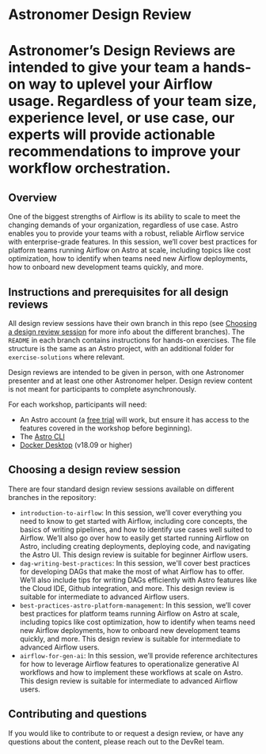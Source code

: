 Astronomer Design Review
========================

Astronomer’s Design Reviews are intended to give your team a hands-on way to uplevel your Airflow usage. Regardless of your team size, experience level, or use case, our experts will provide actionable recommendations to improve your workflow orchestration.
=======
## Overview

One of the biggest strengths of Airflow is its ability to scale to meet the changing demands of your organization, regardless of use case. Astro enables you to provide your teams with a robust, reliable Airflow service with enterprise-grade features. In this session, we’ll cover best practices for platform teams running Airflow on Astro at scale, including topics like cost optimization, how to identify when teams need new Airflow deployments, how to onboard new development teams quickly, and more.


## Instructions and prerequisites for all design reviews

All design review sessions have their own branch in this repo (see [Choosing a design review session](#choosing-a-design-review-session) for more info about the different branches). The `README` in each branch contains instructions for hands-on exercises. The file structure is the same as an Astro project, with an additional folder for `exercise-solutions` where relevant.


Design reviews are intended to be given in person, with one Astronomer presenter and at least one other Astronomer helper. Design review content is not meant for participants to complete asynchronously. 

For each workshop, participants will need:

- An Astro account (a [free trial](https://astronomer.io/try-astro) will work, but ensure it has access to the features covered in the workshop before beginning).
- The [Astro CLI](https://docs.astronomer.io/astro/cli/install-cli)
- [Docker Desktop](https://docs.docker.com/get-docker/) (v18.09 or higher)

## Choosing a design review session

There are four standard design review sessions available on different branches in the repository:

- `introduction-to-airflow`: In this session, we’ll cover everything you need to know to get started with Airflow, including core concepts, the basics of writing pipelines, and how to identify use cases well suited to Airflow. We’ll also go over how to easily get started running Airflow on Astro, including creating deployments, deploying code, and navigating the Astro UI. This design review is suitable for beginner Airflow users.
- `dag-writing-best-practices`: In this session, we'll cover best practices for developing DAGs that make the most of what Airflow has to offer. We’ll also include tips for writing DAGs efficiently with Astro features like the Cloud IDE, Github integration, and more. This design review is suitable for intermediate to advanced Airflow users.
- `best-practices-astro-platform-management`: In this session, we’ll cover best practices for platform teams running Airflow on Astro at scale, including topics like cost optimization, how to identify when teams need new Airflow deployments, how to onboard new development teams quickly, and more. This design review is suitable for intermediate to advanced Airflow users.
- `airflow-for-gen-ai`: In this session, we’ll provide reference architectures for how to leverage Airflow features to operationalize generative AI workflows and how to implement these workflows at scale on Astro. This design review is suitable for intermediate to advanced Airflow users.

## Contributing and questions

If you would like to contribute to or request a design review, or have any questions about the content, please reach out to the DevRel team.

